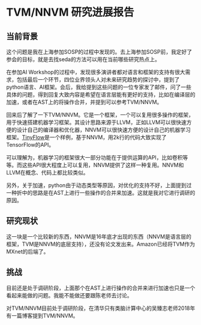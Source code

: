 # TVM/NNVM 研究进展报告

## 当前背景

这个问题是我在上海参加SOSP的过程中发现的。去上海参加SOSP前，我定好了参会的目标，就是去找seda的方法可以用在当前哪些研究热点上。

在参加AI Workshop的过程中，发现很多演讲者都对语言和框架的支持有很大需求，包括最后一个环节，四位业界领头人对未来研究趋势的探讨中，提到了python语言、AI框架。会后，我给提到这些问题的一位专家发了邮件，问了一些具体的问题，得到回复大致内容是希望在语言层能有更好的支持，比如在编译层的加速，或者在AST上的将操作合并，并提到可以参考TVM/NNVM。

回来后了解了一下TVM/NNVM。它是一个框架，一个可以复用很多操作的框架，用于快速搭建机器学习框架。其设计思路来源于LLVM，正如LLVM可以很快速方便的设计自己的编译器和优化器，NNVM可以很快速方便的设计自己的机器学习框架。[TinyFlow](https://github.com/tqchen/tinyflow)是一个样例，基于NNVM，用2k行的代码大致实现了TensorFlow的API。

可以理解为，机器学习的框架很大一部分功能在于提供运算的API，比如卷积等等。而这些API很大程度上可以复用，NNVM提供了这样一种复用。NNVM和LLVM在概念、代码上都比较类似。

另外，关于加速，python由于动态类型等原因，对优化的支持不好，上面提到过一种折中的思路是在AST上进行一些操作的合并来加速。这就是我对它进行调研的原因。

## 研究现状

这一块是一个比较新的东西，NNVM是16年底才出现的东西（NNVM是语言层的框架，TVM是NNVM的底层支持），还没有论文发出来。Amazon已经将TVM作为MXnet的后端了。

## 挑战

目前还是处于调研阶段，上面那个在AST上进行操作的合并来进行加速也只是一个看起来能做的问题。我能不能做还要跟陈老师去讨论。

对TVM/NNVM目前处于调研阶段，在清华只有类脑计算中心的吴臻志老师2018年有一篇博客提到TVM/NNVM。

